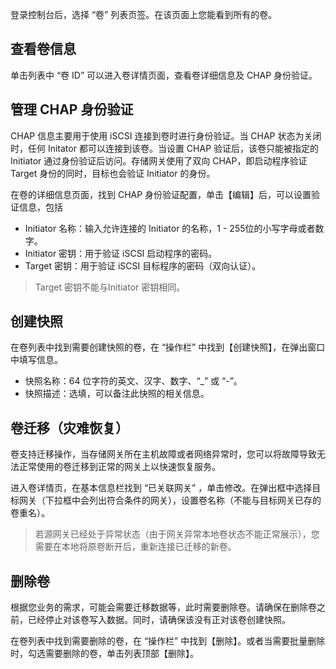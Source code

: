 登录控制台后，选择 “卷” 列表页签。在该页面上您能看到所有的卷。

## 查看卷信息
单击列表中 “卷 ID” 可以进入卷详情页面，查看卷详细信息及 CHAP 身份验证。


## 管理 CHAP 身份验证
CHAP 信息主要用于使用 iSCSI 连接到卷时进行身份验证。当 CHAP 状态为关闭时，任何 Initator 都可以连接到该卷。当设置 CHAP 验证后，该卷只能被指定的 Initiator 通过身份验证后访问。存储网关使用了双向 CHAP，即启动程序验证 Target 身份的同时，目标也会验证 Initiator 的身份。

在卷的详细信息页面，找到 CHAP 身份验证配置，单击【编辑】后，可以设置验证信息，包括

* Initiator 名称：输入允许连接的 Initiator 的名称，1 - 255位的小写字母或者数字。
* Initiator 密钥：用于验证 iSCSI 启动程序的密码。
* Target 密钥：用于验证 iSCSI 目标程序的密码（双向认证）。
>Target 密钥不能与Initiator 密钥相同。  


## 创建快照
在卷列表中找到需要创建快照的卷，在 “操作栏” 中找到【创建快照】，在弹出窗口中填写信息。

* 快照名称：64 位字符的英文、汉字、数字、“_” 或 “-”。
* 快照描述：选填，可以备注此快照的相关信息。

## 卷迁移（灾难恢复）
卷支持迁移操作，当存储网关所在主机故障或者网络异常时，您可以将故障导致无法正常使用的卷迁移到正常的网关上以快速恢复服务。

进入卷详情页，在基本信息栏找到 “已关联网关” ，单击修改。在弹出框中选择目标网关（下拉框中会列出符合条件的网关），设置卷名称（不能与目标网关已存的卷重名）。

>若源网关已经处于异常状态（由于网关异常本地卷状态不能正常展示），您需要在本地将原卷断开后，重新连接已迁移的新卷。


## 删除卷
根据您业务的需求，可能会需要迁移数据等，此时需要删除卷。请确保在删除卷之前，已经停止对该卷写入数据。同时，请确保该没有正对该卷创建快照。

在卷列表中找到需要删除的卷，在 “操作栏” 中找到【删除】。或者当需要批量删除时，勾选需要删除的卷，单击列表顶部【删除】。




